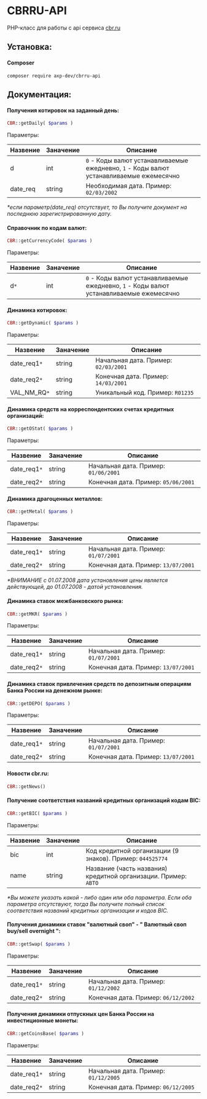 # CBRRU-API #
PHP-класс для работы с api сервиса [cbr.ru](http://www.cbr.ru/)

## Установка: ##

#### Composer ####
```
composer require axp-dev/cbrru-api
```

## Документация: ##
#### Получения котировок на заданный день: ####
```php
CBR::getDaily( $params )
```
Параметры:

Назвение | Заначение | Описание
-------- | --------- | --------
d | int | `0` - Коды валют устанавливаемые ежедневно,  `1` - Коды валют устанавливаемые ежемесячно
date_req | string | Необходимая дата. Пример: `02/03/2002`

_*если параметр(date_req) отсутствует, то Вы получите документ на последнюю зарегистрированную дату._

#### Справочник по кодам валют: ####
```php
CBR::getCurrencyCode( $params )
```
Параметры:

Назвение | Заначение | Описание
-------- | --------- | --------
d`*` | int | `0` - Коды валют устанавливаемые ежедневно,  `1` - Коды валют устанавливаемые ежемесячно

#### Динамика котировок: ####
```php
CBR::getDynamic( $params )
```
Параметры:

Назвение | Заначение | Описание
-------- | --------- | --------
date_req1`*` | string | Начальная дата. Пример: `02/03/2001`
date_req2`*` | string | Конечная дата. Пример: `14/03/2001`
VAL_NM_RQ`*` | string | Уникальный код. Пример: `R01235`

#### Динамика средств на корреспондентских счетах кредитных организаций: ####
```php
CBR::getOStat( $params )
```
Параметры:

Назвение | Заначение | Описание
-------- | --------- | --------
date_req1`*` | string | Начальная дата. Пример: `01/06/2001`
date_req2`*` | string | Конечная дата. Пример: `05/06/2001`

#### Динамика драгоценных металлов: ####
```php
CBR::getMetal( $params )
```
Параметры:

Назвение | Заначение | Описание
-------- | --------- | --------
date_req1`*` | string | Начальная дата. Пример: `01/07/2001`
date_req2`*` | string | Конечная дата. Пример: `13/07/2001`

_*ВНИМАНИЕ c 01.07.2008 дата установления цены является действующей, до 01.07.2008 - датой установления._

#### Динамика ставок межбанковского рынка: ####
```php
CBR::getMKR( $params )
```
Параметры:

Назвение | Заначение | Описание
-------- | --------- | --------
date_req1`*` | string | Начальная дата. Пример: `01/07/2001`
date_req2`*` | string | Конечная дата. Пример: `13/07/2001`

#### Динамика ставок привлечения средств по депозитным операциям Банка России на денежном рынке: ####
```php
CBR::getDEPO( $params )
```
Параметры:

Назвение | Заначение | Описание
-------- | --------- | --------
date_req1`*` | string | Начальная дата. Пример: `01/07/2001`
date_req2`*` | string | Конечная дата. Пример: `13/07/2001`

#### Новости cbr.ru: ####
```php
CBR::getNews()
```
#### Получение соответствия названий кредитных организаций кодам BIC: ####
```php
CBR::getBIC( $params )
```
Параметры:

Назвение | Заначение | Описание
-------- | --------- | --------
bic | int | Код кредитной организации (9 знаков). Пример: `044525774`
name  | string | Название (часть названия) кредитной организации. Пример: `АВТО`

_*Вы можете указать какой - либо один или оба параметра.
Если оба параметра отсутствуют, тогда Вы получите полный список соответствия названий кредитных организации и кодов BIC._

#### Получения динамики ставок "валютный своп" - " Валютный своп buy/sell overnight ": ####
```php
CBR::getSwap( $params )
```
Параметры:

Назвение | Заначение | Описание
-------- | --------- | --------
date_req1`*` | string | Начальная дата. Пример: `01/12/2002`
date_req2`*` | string | Конечная дата. Пример: `06/12/2002`

#### Получения динамики отпускных цен Банка России на инвестиционные монеты: ####
```php
CBR::getCoinsBase( $params )
```
Параметры:

Назвение | Заначение | Описание
-------- | --------- | --------
date_req1`*` | string | Начальная дата. Пример: `01/12/2005`
date_req2`*` | string | Конечная дата. Пример: `06/12/2005`